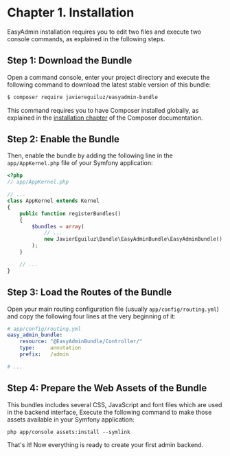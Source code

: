 Chapter 1. Installation
=======================

EasyAdmin installation requires you to edit two files and execute two console
commands, as explained in the following steps.

Step 1: Download the Bundle
---------------------------

Open a command console, enter your project directory and execute the
following command to download the latest stable version of this bundle:

```bash
$ composer require javiereguiluz/easyadmin-bundle
```

This command requires you to have Composer installed globally, as explained
in the [installation chapter](https://getcomposer.org/doc/00-intro.md)
of the Composer documentation.

Step 2: Enable the Bundle
-------------------------

Then, enable the bundle by adding the following line in the `app/AppKernel.php`
file of your Symfony application:

```php
<?php
// app/AppKernel.php

// ...
class AppKernel extends Kernel
{
    public function registerBundles()
    {
        $bundles = array(
            // ...
            new JavierEguiluz\Bundle\EasyAdminBundle\EasyAdminBundle(),
        );
    }

    // ...
}
```

Step 3: Load the Routes of the Bundle
-------------------------------------

Open your main routing configuration file (usually `app/config/routing.yml`)
and copy the following four lines at the very beginning of it:

```yaml
# app/config/routing.yml
easy_admin_bundle:
    resource: "@EasyAdminBundle/Controller/"
    type:     annotation
    prefix:   /admin

# ...
```

Step 4: Prepare the Web Assets of the Bundle
--------------------------------------------

This bundles includes several CSS, JavaScript and font files which are used in
the backend interface, Execute the following command to make those assets
available in your Symfony application:

```cli
php app/console assets:install --symlink
```

That's it! Now everything is ready to create your first admin backend.
